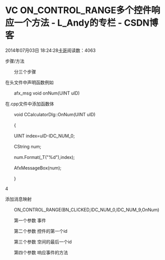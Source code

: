 # VC ON_CONTROL_RANGE多个控件响应一个方法 - L_Andy的专栏 - CSDN博客

2014年07月03日 18:24:28[卡哥](https://me.csdn.net/L_Andy)阅读数：4063


                
步骤/方法

　　分三个步骤

在头文件中声明函数例如

　　afx_msg void onNum(UINT uID)

在.cpp文件中添加函数体

　　void CCalculatorDlg::OnNum(UINT uID)

　　{

　　UINT index=uID-IDC_NUM_0;

　　CString num;

　　num.Format(_T("%d"),index);

　　AfxMessageBox(num);

　　}

4

添加消息映射

　　ON_CONTROL_RANGE(BN_CLICKED,IDC_NUM_0,IDC_NUM_9,OnNum)

　　第一个参数 事件

　　第二个参数 控件的第一个id

　　第三个参数 空间的最后一个id

　　第四个参数 响应事件的方法
            


